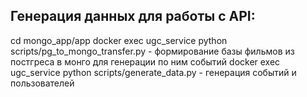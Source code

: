 ## Генерация данных для работы с API:

cd mongo_app/app
docker exec ugc_service python scripts/pg_to_mongo_transfer.py - формирование базы фильмов из постгреса в монго для генерации по ним событий
docker exec ugc_service python scripts/generate_data.py - генерация событий и пользователей
```
